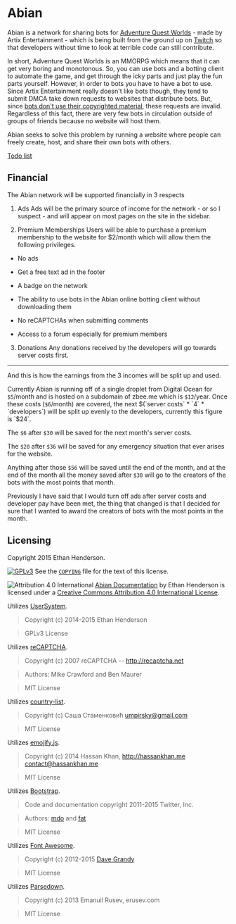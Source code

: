 # Abian
Abian is a network for sharing bots for [Adventure Quest Worlds](htpp://aq.com) - made by Artix Entertainment - which is being built from the ground up on [Twitch](https://twitch.tv/zbee_) so that developers without time to look at terrible code can still contribute.

In short, Adventure Quest Worlds is an MMORPG which means that it can get very boring and monotonous. So, you can use bots and a botting client to automate the game, and get through the icky parts and just play the fun parts yourself. However, in order to bots you have to have a bot to use. Since Artix Entertainment really doesn't like bots though, they tend to submit DMCA take down requests to websites that distribute bots. But, since [bots don't use their copyrighted material](http://pastebin.com/QYgp7bTb), these requests are invalid. Regardless of this fact, there are very few bots in circulation outside of groups of friends because no website will host them.

Abian seeks to solve this problem by running a website where people can freely create, host, and share their own bots with others.

[Todo list](https://trello.com/b/deYLVjNm)

## Financial
The Abian network will be supported financially in 3 respects

1. Ads
Ads will be the primary source of income for the network - or so I suspect - and will appear on most pages on the site in the sidebar.

2. Premium Memberships
  Users will be able to purchase a premium membership to the website for $2/month which will allow them the following privileges.
  
  * No ads
  
  * Get a free text ad in the footer
  
  * A badge on the network
  
  * The ability to use bots in the Abian online botting client without downloading them
  
  * No reCAPTCHAs when submitting comments

  * Access to a forum especially for premium members

3. Donations
Any donations received by the developers will go towards server costs first.

<hr>

And this is how the earnings from the 3 incomes will be split up and used.

Currently Abian is running off of a single droplet from Digital Ocean for `$5`/month and is hosted on a subdomain of zbee.me which is `$12`/year. Once these costs (`$6`/month) are covered, the next $(`server costs` * `4` * `developers`) will be split up evenly to the developers, currently this figure is `$24`.

The `$6` after `$30` will be saved for the next month's server costs.

The `$20` after `$36` will be saved for any emergency situation that ever arises for the website.

Anything after those `$56` will be saved until the end of the month, and at the end of the month all the money saved after `$30` will go to the creators of the bots with the most points that month.

Previously I have said that I would turn off ads after server costs and developer pay have been met, the thing that changed is that I decided for sure that I wanted to award the creators of bots with the most points in the month.

## Licensing
Copyright 2015 Ethan Henderson.

[![GPLv3](https://www.gnu.org/graphics/gplv3-127x51.png)](http://www.gnu.org/copyleft/gpl.html)
See the [`COPYING`](https://github.com/Zbee/Abian/blob/master/COPYING) file for the text of this license.

![Attribution 4.0 International](http://i.imgur.com/0PW0UMm.png)
[Abian Documentation](https://github.com/Zbee/Abian/wiki) by Ethan Henderson is licensed under a [Creative Commons Attribution 4.0 International License](https://creativecommons.org/licenses/by/4.0/).

Utilizes [UserSystem](https://github.com/zbee/usersystem).

> Copyright (c) 2014-2015 Ethan Henderson

> GPLv3 License

Utilizes [reCAPTCHA](http://recaptcha.net).

> Copyright (c) 2007 reCAPTCHA -- http://recaptcha.net

> Authors: Mike Crawford and Ben Maurer

> MIT License

Utilizes [country-list](https://github.com/umpirsky/country-list).

> Copyright (c) Саша Стаменковић <umpirsky@gmail.com>

> MIT License

Utilizes [emojify.js](https://github.com/hassankhan/emojify.js/).

> Copyright (c) 2014 Hassan Khan, http://hassankhan.me contact@hassankhan.me

> MIT License

Utilizes [Bootstrap](https://github.com/twbs/bootstrap).

> Code and documentation copyright 2011-2015 Twitter, Inc.

> Authors: [mdo](http://github.com/mdo) and [fat](http://github.com/fat)

> MIT License

Utilizes [Font Awesome](https://github.com/FortAwesome/Font-Awesome).

> Copyright (c) 2012-2015 [Dave Grandy](https://github.com/davegandy)

> MIT License

Utilizes [Parsedown](https://github.com/erusev/parsedown).

> Copyright (c) 2013 Emanuil Rusev, erusev.com

> MIT License
